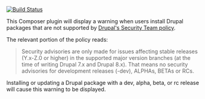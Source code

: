 [![Build Status](https://travis-ci.org/grasmash/drupal-security-warning.svg?branch=master)](https://travis-ci.org/grasmash/drupal-security-warning)

This Composer plugin will display a warning when users install Drupal packages that are not supported by [Drupal's Security Team policy](https://www.drupal.org/security-advisory-policy).

The relevant portion of the policy reads:
> Security advisories are only made for issues affecting stable releases (Y.x-Z.0 or higher) in the supported major version branches (at the time of writing Drupal 7.x and Drupal 8.x). That means no security advisories for development releases (-dev), ALPHAs, BETAs or RCs.

Installing or updating a Drupal package with a dev, alpha, beta, or rc release will cause this warning to be displayed.
